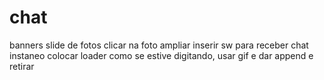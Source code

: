 # chat

banners
slide de fotos
clicar na foto ampliar
inserir sw para receber chat instaneo
colocar loader como se estive digitando, usar gif e dar append e retirar
